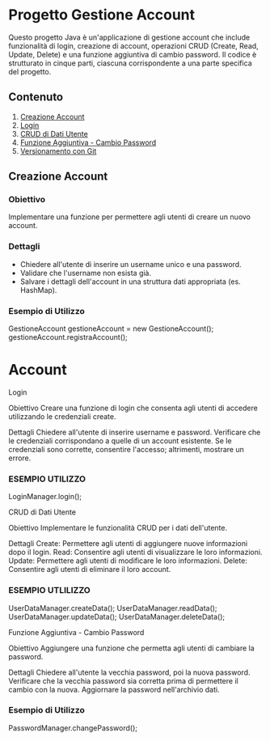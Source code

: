 # Progetto Gestione Account

Questo progetto Java è un'applicazione di gestione account che include funzionalità di login, creazione di account, operazioni CRUD (Create, Read, Update, Delete) e una funzione aggiuntiva di cambio password. Il codice è strutturato in cinque parti, ciascuna corrispondente a una parte specifica del progetto.

## Contenuto

1. [Creazione Account](#creazione-account)
2. [Login](#login)
3. [CRUD di Dati Utente](#crud-di-dati-utente)
4. [Funzione Aggiuntiva - Cambio Password](#funzione-aggiuntiva---cambio-password)
5. [Versionamento con Git](#versionamento-con-git)

## Creazione Account

### Obiettivo
Implementare una funzione per permettere agli utenti di creare un nuovo account.

### Dettagli
- Chiedere all'utente di inserire un username unico e una password.
- Validare che l'username non esista già.
- Salvare i dettagli dell'account in una struttura dati appropriata (es. HashMap).

### Esempio di Utilizzo
GestioneAccount gestioneAccount = new GestioneAccount();
gestioneAccount.registraAccount();
# Account


Login

Obiettivo
Creare una funzione di login che consenta agli utenti di accedere utilizzando le credenziali create.

Dettagli
Chiedere all'utente di inserire username e password.
Verificare che le credenziali corrispondano a quelle di un account esistente.
Se le credenziali sono corrette, consentire l'accesso; altrimenti, mostrare un errore.

### ESEMPIO UTILIZZO
LoginManager.login();


CRUD di Dati Utente

Obiettivo
Implementare le funzionalità CRUD per i dati dell'utente.

Dettagli
Create: Permettere agli utenti di aggiungere nuove informazioni dopo il login.
Read: Consentire agli utenti di visualizzare le loro informazioni.
Update: Permettere agli utenti di modificare le loro informazioni.
Delete: Consentire agli utenti di eliminare il loro account.

### ESEMPIO UTLILIZZO

UserDataManager.createData();
UserDataManager.readData();
UserDataManager.updateData();
UserDataManager.deleteData();


Funzione Aggiuntiva - Cambio Password

Obiettivo
Aggiungere una funzione che permetta agli utenti di cambiare la password.

Dettagli
Chiedere all'utente la vecchia password, poi la nuova password.
Verificare che la vecchia password sia corretta prima di permettere il cambio con la nuova.
Aggiornare la password nell'archivio dati.


### Esempio di Utilizzo
PasswordManager.changePassword();









